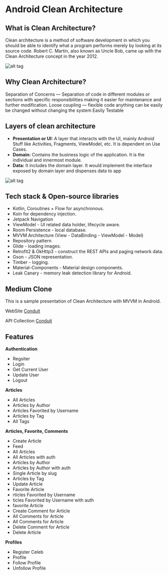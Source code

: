 # Android Clean Architecture


## What is Clean Architecture?

Clean architecture is a method of software development in which you should be able to identify what a program performs merely by looking at its source code. Robert C. Martin, also known as Uncle Bob, came up with the Clean Architecture concept in the year 2012.

![alt tag](https://github.com/jbsolutions2008/Medium_Clone_Conduit/blob/pratap/results/clean_architecture_software.jpg)

## Why Clean Architecture?

Separation of Concerns — Separation of code in different modules or sections with specific responsibilities making it easier for maintenance and further modification.
Loose coupling — flexible code anything can be easily be changed without changing the system
Easily Testable


## Layers of clean architecture

- **Presentation or UI:**
  A layer that interacts with the UI, mainly Android Stuff like Activities, Fragments, ViewModel, etc. It is dependent on Use Cases.
- **Domain:** 
  Contains the business logic of the application. It is the individual and innermost module.
- **Data:**
  It includes the domain layer. It would implement the interface exposed by domain layer and dispenses data to app

![alt tag](https://github.com/jbsolutions2008/Medium_Clone_Conduit/blob/pratap/results/clean_architecture.jpg)

## Tech stack & Open-source libraries

- Kotlin, Coroutines + Flow for asynchronous.
- Koin for dependency injection.
- Jetpack Navigation
- ViewModel - UI related data holder, lifecycle aware.
- Room Persistence - local database.
- MVVM Architecture (View - DataBinding - ViewModel - Model)
- Repository pattern
- Glide - loading images.
- Retrofit2 & OkHttp3 - construct the REST APIs and paging network data.
- Gson - JSON representation.
- Timber - logging.
- Material-Components - Material design components.
- Leak Canary - memory leak detection library for Android.



## Medium Clone

This is a sample presentation of Clean Architecture with MVVM in Android.

WebSite [Conduit](https://demo.realworld.io/#/)

API Collection [Conduit](https://demo.realworld.io/#/)


##  Features

**Authentication**

- Regsiter 
- Login
- Get Current User
- Update User
- Logout

**Articles**

- All Articles
- Articles by Author
- Articles Favorited by Username
- Articles by Tag
- All Tags


**Articles, Favorite, Comments**

- Create Article 
- Feed
- All Articles
- All Articles with auth
- Articles by Author
- Articles by Author with auth
- Single Article by slug
- Articles by Tag
- Update Article
- Favorite Article
- rticles Favorited by Username
- ticles Favorited by Username with auth
- favorite Article
- Create Comment for Article
- All Comments for Article
- All Comments for Article
- Delete Comment for Article
- Delete Article


**Profiles**

- Register Celeb
- Profile
- Follow Profile
- Unfollow Profile
